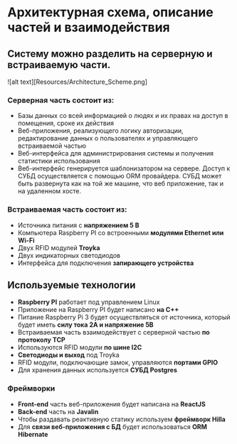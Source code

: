 # Архитектурная схема, описание частей и взаимодействия

## Систему можно разделить на серверную и встраиваемую части.

![alt text][Resources/Architecture_Scheme.png]

### Серверная часть состоит из:
- Базы данных со всей информацией о людях и их правах на доступ в помещения, сроке их действия 
- Веб-приложения, реализующего логику авторизации, редактирование данных о пользователях и управляющего встраиваемой частью 
- Веб-интерфейса для администрирования системы и получения статистики использования 
- Веб-интерфейс генерируется шаблонизатором на сервере. Доступ к СУБД осуществляется с помощью ORM провайдера. СУБД может быть развернута как на той же машине, что веб приложение, так и на удаленном хосте.

### Встраиваемая часть состоит из:
- Источника питания с **напряжением 5 В** 
- Компьютера Raspberry PI со встроенными **модулями Ethernet или Wi-Fi** 
- Двух RFID модулей **Troyka**
- Двух индикаторных светодиодов 
- Интерфейса для подключения **запирающего устройства**


## Используемые технологии 
- **Raspberry PI** работает под управлением Linux 
- Приложение на Raspberry PI будет написано **на C++** 
- Питание Raspberry Pi 3 будет осуществляться от источника, который будет иметь **силу тока 2А и напряжение 5В** 
- Встраиваемая часть взаимодействует с серверной частью **по протоколу TCP** 
- Используются RFID модули **по шине I2C** 
- **Светодиоды и выход** под Troyka 
- RFID модули, подключающие замок, управляются **портами GPIO** 
- Для хранения данных используется **СУБД Postgres**

### Фреймворки
- **Front-end** часть веб-приложения будет написана на **ReactJS**
- **Back-end** часть на **Javalin**
- Чтобы раздавать реактивную статику используем **фреймворк Hilla**
- Для **связи веб-приложения с БД** будет использоваться **ORM Hibernate**

